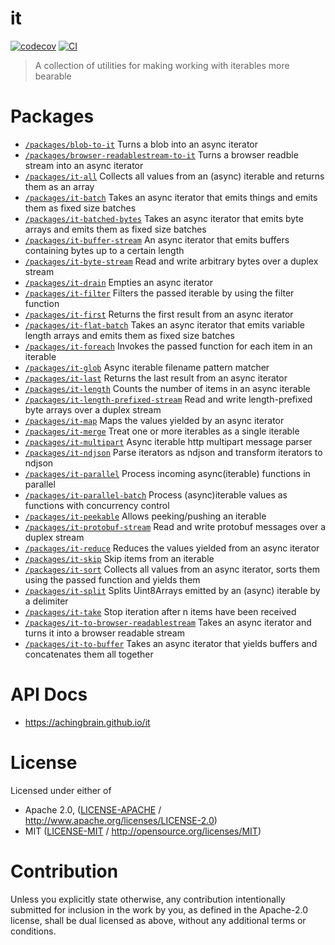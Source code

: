 # it <!-- omit in toc -->

[![codecov](https://img.shields.io/codecov/c/github/achingbrain/it.svg?style=flat-square)](https://codecov.io/gh/achingbrain/it)
[![CI](https://img.shields.io/github/actions/workflow/status/achingbrain/it/js-test-and-release.yml?branch=main\&style=flat-square)](https://github.com/achingbrain/it/actions/workflows/js-test-and-release.yml?query=branch%3Amain)

> A collection of utilities for making working with iterables more bearable

# Packages

- [`/packages/blob-to-it`](./packages/blob-to-it) Turns a blob into an async iterator
- [`/packages/browser-readablestream-to-it`](./packages/browser-readablestream-to-it) Turns a browser readble stream into an async iterator
- [`/packages/it-all`](./packages/it-all) Collects all values from an (async) iterable and returns them as an array
- [`/packages/it-batch`](./packages/it-batch) Takes an async iterator that emits things and emits them as fixed size batches
- [`/packages/it-batched-bytes`](./packages/it-batched-bytes) Takes an async iterator that emits byte arrays and emits them as fixed size batches
- [`/packages/it-buffer-stream`](./packages/it-buffer-stream) An async iterator that emits buffers containing bytes up to a certain length
- [`/packages/it-byte-stream`](./packages/it-byte-stream) Read and write arbitrary bytes over a duplex stream
- [`/packages/it-drain`](./packages/it-drain) Empties an async iterator
- [`/packages/it-filter`](./packages/it-filter) Filters the passed iterable by using the filter function
- [`/packages/it-first`](./packages/it-first) Returns the first result from an async iterator
- [`/packages/it-flat-batch`](./packages/it-flat-batch) Takes an async iterator that emits variable length arrays and emits them as fixed size batches
- [`/packages/it-foreach`](./packages/it-foreach) Invokes the passed function for each item in an iterable
- [`/packages/it-glob`](./packages/it-glob) Async iterable filename pattern matcher
- [`/packages/it-last`](./packages/it-last) Returns the last result from an async iterator
- [`/packages/it-length`](./packages/it-length) Counts the number of items in an async iterable
- [`/packages/it-length-prefixed-stream`](./packages/it-length-prefixed-stream) Read and write length-prefixed byte arrays over a duplex stream
- [`/packages/it-map`](./packages/it-map) Maps the values yielded by an async iterator
- [`/packages/it-merge`](./packages/it-merge) Treat one or more iterables as a single iterable
- [`/packages/it-multipart`](./packages/it-multipart) Async iterable http multipart message parser
- [`/packages/it-ndjson`](./packages/it-ndjson) Parse iterators as ndjson and transform iterators to ndjson
- [`/packages/it-parallel`](./packages/it-parallel) Process incoming async(iterable) functions in parallel
- [`/packages/it-parallel-batch`](./packages/it-parallel-batch) Process (async)iterable values as functions with concurrency control
- [`/packages/it-peekable`](./packages/it-peekable) Allows peeking/pushing an iterable
- [`/packages/it-protobuf-stream`](./packages/it-protobuf-stream) Read and write protobuf messages over a duplex stream
- [`/packages/it-reduce`](./packages/it-reduce) Reduces the values yielded from an async iterator
- [`/packages/it-skip`](./packages/it-skip) Skip items from an iterable
- [`/packages/it-sort`](./packages/it-sort) Collects all values from an async iterator, sorts them using the passed function and yields them
- [`/packages/it-split`](./packages/it-split) Splits Uint8Arrays emitted by an (async) iterable by a delimiter
- [`/packages/it-take`](./packages/it-take) Stop iteration after n items have been received
- [`/packages/it-to-browser-readablestream`](./packages/it-to-browser-readablestream) Takes an async iterator and turns it into a browser readable stream
- [`/packages/it-to-buffer`](./packages/it-to-buffer) Takes an async iterator that yields buffers and concatenates them all together

# API Docs

- <https://achingbrain.github.io/it>

# License

Licensed under either of

- Apache 2.0, ([LICENSE-APACHE](LICENSE-APACHE) / <http://www.apache.org/licenses/LICENSE-2.0>)
- MIT ([LICENSE-MIT](LICENSE-MIT) / <http://opensource.org/licenses/MIT>)

# Contribution

Unless you explicitly state otherwise, any contribution intentionally submitted for inclusion in the work by you, as defined in the Apache-2.0 license, shall be dual licensed as above, without any additional terms or conditions.
